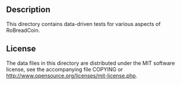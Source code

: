 Description
------------

This directory contains data-driven tests for various aspects of RoBreadCoin.

License
--------

The data files in this directory are distributed under the MIT software
license, see the accompanying file COPYING or
http://www.opensource.org/licenses/mit-license.php.

